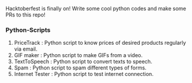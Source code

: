 Hacktoberfest is finally on! Write some cool python codes and make some PRs to this repo!


### Python-Scripts
1. PriceTrack : Python script to know prices of desired products regularly via email.
2. GIF maker : Python script to make GIFs from a video.
3. TextToSpeech : Python script to convert texts to speech.
4. Spam : Python script to spam different types of forms.
5. Internet Tester : Python script to test internet connection.